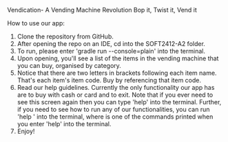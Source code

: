 Vendication- A Vending Machine Revolution
    Bop it, Twist it, Vend it
    
How to use our app:

1. Clone the repository from GitHub.
2. After opening the repo on an IDE, cd into the SOFT2412-A2 folder.
3. To run, please enter 'gradle run --console=plain' into the terminal.
4. Upon opening, you'll see a list of the items in the vending machine that you can buy, organised by category.
5. Notice that there are two letters in brackets following each item name. That's each item's item code. Buy by referencing that item code.
6. Read our help guidelines. Currently the only functionality our app has are to buy with cash or card and to exit. Note that if you ever need to see this screen again then you can type 'help' into the terminal. Further, if you need to see how to run any of our functionalities, you can run 'help <command>' into the terminal, where <command> is one of the commands printed when you enter 'help' into the terminal.
7. Enjoy! 
